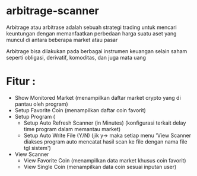 # arbitrage-scanner

Arbitrage atau arbitrase adalah sebuah strategi trading untuk mencari keuntungan dengan memanfaatkan perbedaan harga suatu aset yang muncul di antara beberapa market atau pasar

Arbitrage bisa dilakukan pada berbagai instrumen keuangan selain saham seperti obligasi, derivatif, komoditas, dan juga mata uang

# Fitur :
* Show Monitored Market (menampilkan daftar market crypto yang di pantau oleh program)
* Setup Favorite Coin (menampilkan daftar coin favorit)
* Setup Program (
  * Setup Auto Refresh Scanner (in Minutes) (konfigurasi terkait delay time program dalam memantau market)
  * Setup Auto Write File (Y/N) (jik y-> maka setiap menu 'View Scanner diakses program auto mencatat hasil scan ke file dengan nama file tgl sistem')
* View Scanner
  * View Favorite Coin (menampilkan data market khusus coin favorit)
  * View Single Coin (menampilkan data coin sesuai inputan user)
  
